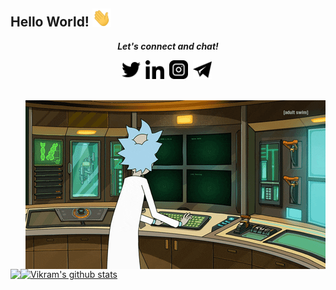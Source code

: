 ## Hello World! <img src="https://github.com/jatin-pahuja/jatin-pahuja/blob/master/Hi.gif" width="30px"></h2>

<p align="center">
  <i><b>Let's connect and chat!</b></i>

  <p align="center">
    <a href="https://twitter.com/bindashvikram" alt="Twitter"><img src="https://github.com/jatin-pahuja/jatin-pahuja/blob/master/twitter.png" height="30" width="30"></a>&nbsp;
    <a href="https://www.linkedin.com/in/vikram-kumar1/" alt="Linkedin"><img src="https://github.com/jatin-pahuja/jatin-pahuja/blob/master/linkedin.png" height="30" width="30"></a>&nbsp;
    <a href="https://www.instagram.com/bindash_vikram" alt="Instagram"><img src="https://github.com/jatin-pahuja/jatin-pahuja/blob/master/instagram.png" height="30" width="30"></a>&nbsp;
     <a href="https://t.me/bindash_vikram" alt="Telegram"><img src="https://github.com/jatin-pahuja/jatin-pahuja/blob/master/telegram.png" height="30" width="30"></a>&nbsp;
<!--      <a href="https://jatinpahuja.me/"><img src="https://github.com/jatin-pahuja/jatin-pahuja/blob/master/globe.png" height="30" width="30"></a> -->

  </p>    
</p>
<br />
<img align="right" alt="GIF" src="https://github.com/darshan-jain/darshan-jain/blob/master/rick.gif" />

[![Vikram's github stats](https://github-readme-stats.vercel.app/api?username=lea-dtech&show_icons=true)](https://github.com/lea-dtech)
 <img align="left" src="https://github-readme-stats.vercel.app/api/top-langs/?username=lea-dtech&layout=compact" />

